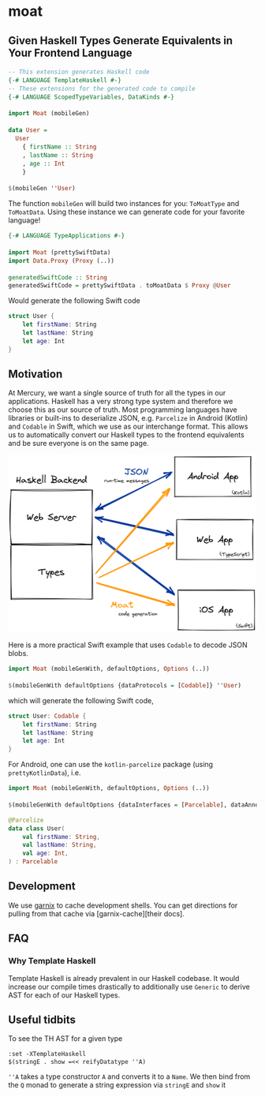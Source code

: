 # moat

## Given Haskell Types Generate Equivalents in Your Frontend Language

```haskell
-- This extension generates Haskell code 
{-# LANGUAGE TemplateHaskell #-}
-- These extensions for the generated code to compile
{-# LANGUAGE ScopedTypeVariables, DataKinds #-}

import Moat (mobileGen)

data User =
  User 
    { firstName :: String
    , lastName :: String
    , age :: Int
    }

$(mobileGen ''User)
```

The function `mobileGen` will build two instances for you: `ToMoatType` and `ToMoatData`.
Using these instance we can generate code for your favorite language!

```haskell
{-# LANGUAGE TypeApplications #-}

import Moat (prettySwiftData)
import Data.Proxy (Proxy (..))

generatedSwiftCode :: String
generatedSwiftCode = prettySwiftData . toMoatData $ Proxy @User
```

Would generate the following Swift code

```swift
struct User {
    let firstName: String
    let lastName: String
    let age: Int
}
```

## Motivation

At Mercury, we want a single source of truth for all the types in our
applications. Haskell has a very strong type system and therefore we choose
this as our source of truth. Most programming languages have libraries or
built-ins to deserialize JSON, e.g. `Parcelize` in Android (Kotlin) and
`Codable` in Swift, which we use as our interchange format. This allows us to
automatically convert our Haskell types to the frontend equivalents and be sure
everyone is on the same page.

![Why use moat?](./diagrams/moat-use-case.png)

Here is a more practical Swift example that uses `Codable` to decode JSON
blobs.

```haskell
import Moat (mobileGenWith, defaultOptions, Options (..))

$(mobileGenWith defaultOptions {dataProtocols = [Codable]} ''User)
```

which will generate the following Swift code,

```swift
struct User: Codable {
    let firstName: String
    let lastName: String
    let age: Int
}
```

For Android, one can use the `kotlin-parcelize` package (using `prettyKotlinData`), i.e.

```haskell
import Moat (mobileGenWith, defaultOptions, Options (..))

$(mobileGenWith defaultOptions {dataInterfaces = [Parcelable], dataAnnotations = [Parcelize]} ''User)
```

```kotlin
@Parcelize
data class User(
    val firstName: String,
    val lastName: String,
    val age: Int,
) : Parcelable
```

## Development

We use [garnix][garnix] to cache development shells. You can get directions for
pulling from that cache via [garnix-cache][their docs].

## FAQ

### Why Template Haskell

Template Haskell is already prevalent in our Haskell codebase. It would
increase our compile times drastically to additionally use `Generic` to derive AST
for each of our Haskell types.

## Useful tidbits

To see the TH AST for a given type

```
:set -XTemplateHaskell
$(stringE . show =<< reifyDatatype ''A)
```

`''A` takes a type constructor `A` and converts it to a `Name`.  We then bind
from the `Q` monad to generate a string expression via `stringE` and `show` it

[garnix]: https://garnix.io
[garnix-cache]: https://garnix.io/docs/caching
